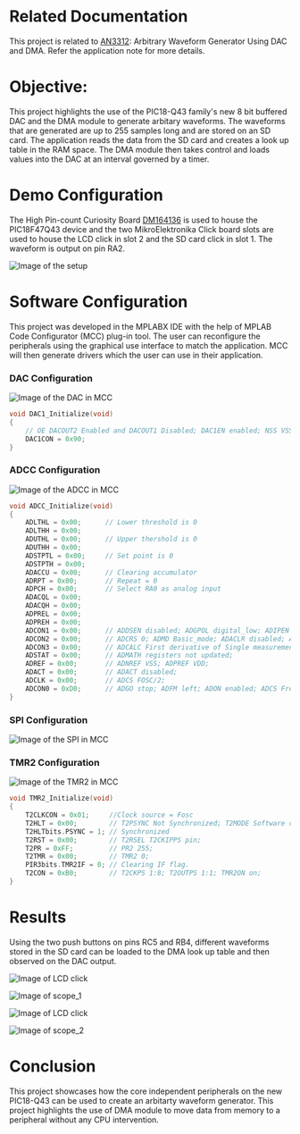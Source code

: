 # Related Documentation

This project is related to [AN3312](http://ww1.microchip.com/downloads/en/Appnotes/00003312A.pdf): Arbitrary Waveform Generator Using DAC and DMA. Refer the application note for more details.

# Objective:

This project highlights the use of the PIC18-Q43 family's new 8 bit buffered DAC and the DMA module to generate arbitary waveforms. The waveforms that are generated are up to 255 samples long and are stored on an SD card.
The application reads the data from the SD card and creates a look up table in the RAM space. The DMA module then takes control and loads values into the DAC at an interval governed by a timer.

# Demo Configuration

The High Pin-count Curiosity Board [DM164136](https://www.microchip.com/Developmenttools/ProductDetails/DM164136) is used to house the PIC18F47Q43 device and the two MikroElektronika Click board slots are used to house the LCD click in slot 2 and the SD card click in slot 1. The waveform is output on pin RA2.

![Image of the setup](images/hardware.jpg)

# Software Configuration

This project was developed in the MPLABX IDE with the help of MPLAB Code Configurator (MCC) plug-in tool. The user can reconfigure the peripherals using the graphical use interface to match the application. MCC will then generate drivers which the user can use in their application.

### DAC Configuration
![Image of the DAC in MCC](images/dac.png)

```c
void DAC1_Initialize(void)
{
    // OE DACOUT2 Enabled and DACOUT1 Disabled; DAC1EN enabled; NSS VSS; PSS VDD;
    DAC1CON = 0x90;
}
```

### ADCC Configuration
![Image of the ADCC in MCC](images/adcc.png)

```c
void ADCC_Initialize(void)
{
    ADLTHL = 0x00;      // Lower threshold is 0
    ADLTHH = 0x00;
    ADUTHL = 0x00;      // Upper thershold is 0
    ADUTHH = 0x00;
    ADSTPTL = 0x00;     // Set point is 0
    ADSTPTH = 0x00;
    ADACCU = 0x00;      // Clearing accumulator
    ADRPT = 0x00;       // Repeat = 0
    ADPCH = 0x00;       // Select RA0 as analog input
    ADACQL = 0x00;
    ADACQH = 0x00;
    ADPREL = 0x00;
    ADPREH = 0x00;
    ADCON1 = 0x00;      // ADDSEN disabled; ADGPOL digital_low; ADIPEN disabled; ADPPOL Vss;       
    ADCON2 = 0x00;      // ADCRS 0; ADMD Basic_mode; ADACLR disabled; ADPSIS RES;
    ADCON3 = 0x00;      // ADCALC First derivative of Single measurement; ADTMD disabled; ADSOI ADGO not cleared;
    ADSTAT = 0x00;      // ADMATH registers not updated;
    ADREF = 0x00;       // ADNREF VSS; ADPREF VDD;
    ADACT = 0x00;       // ADACT disabled;
    ADCLK = 0x00;       // ADCS FOSC/2;
    ADCON0 = 0xD0;      // ADGO stop; ADFM left; ADON enabled; ADCS Frc; ADCONT enabled;
}
```

### SPI Configuration
![Image of the SPI in MCC](images/spi.png)

### TMR2 Configuration
![Image of the TMR2 in MCC](images/tmr2.png)

```c
void TMR2_Initialize(void)
{
    T2CLKCON = 0x01;     //Clock source = Fosc
    T2HLT = 0x00;        // T2PSYNC Not Synchronized; T2MODE Software control; T2CKPOL Rising Edge; T2CKSYNC Not Synchronized;
    T2HLTbits.PSYNC = 1; // Synchronized
    T2RST = 0x00;        // T2RSEL T2CKIPPS pin;
    T2PR = 0xFF;         // PR2 255;
    T2TMR = 0x00;        // TMR2 0;    
    PIR3bits.TMR2IF = 0; // Clearing IF flag.
    T2CON = 0xB0;        // T2CKPS 1:8; T2OUTPS 1:1; TMR2ON on;
}
```

# Results

Using the two push buttons on pins RC5 and RB4, different waveforms stored in the SD card can be loaded to the DMA look up table and then observed on the DAC output.

![Image of LCD click](images/saw_lcd.jpg)

![Image of scope_1](images/saw_cap.png)


![Image of LCD click](images/sine_lcd.jpg)

![Image of scope_2](images/sine_cap.png)  

# Conclusion

This project showcases how the core independent peripherals on the new PIC18-Q43 can be used to create an arbitarty waveform generator. This project highlights the use of DMA module to move data from memory to a peripheral without any CPU intervention.
